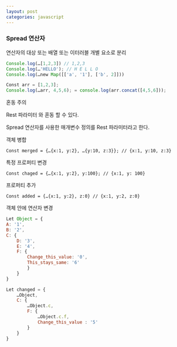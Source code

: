 ```yaml
---
layout: post
categories: javascript
---
```


### Spread 연산자

연산자의 대상 또는 배열 또는 이터러블 개별 요소로 분리

```javascript
Console.log(…[1,2,3]) // 1,2,3
Console.log(…'HELLO'); // H E L L O
Console.log(…new Map([['a', '1'], ['b', 2]]))

Const arr = [1,2,3];
Console.log(…arr, 4,5,6); = console.log(arr.concat([4,5,6]));

```

혼동 주의

Rest 파라미터 와 혼동 할 수 있다.

Spread 연산자를 사용한 매개변수 정의를 Rest 파라미터라고 한다.

객체 병합

`Const merged = {…{x:1, y:2}, …{y:10, z:3}}; // {x:1, y:10, z:3}`

특정 프로퍼티 변경

`Const chaged = {…{x:1, y:2}, y:100}; // {x:1, y: 100}`

프로퍼티 추가

`Const added = {…{x:1, y:2}, z:0} // {x:1, y:2, z:0}`

객체 안에 연산자 변경

```javascript
Let Object = {
A: '1',
B: '2',
C: {
	D: '3',
	E: '4',
	F: {
		Change_this_value: '0',
		This_stays_same: '6'
		}
	}
}

Let changed = {
	…Object,
	C: {
		…Object.c,
		F: {
			…Object.c.f,
			Change_this_value : '5'
		}
	}
}
```

